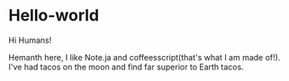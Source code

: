 # Hello-world

Hi Humans!

Hemanth here, I like Note.ja and coffeesscript(that's what I am made of!).
I've had tacos on the moon and find far superior to Earth tacos.
